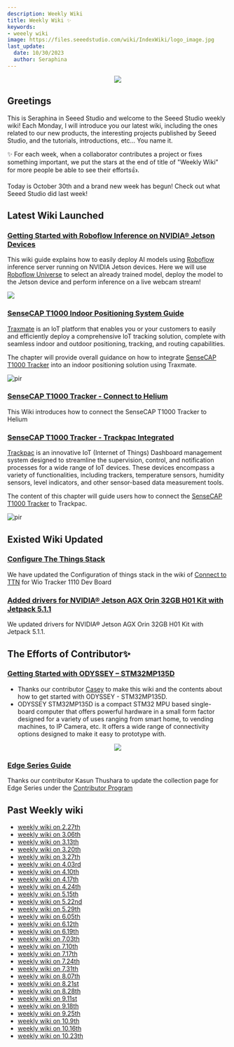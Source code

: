 ```yaml
---
description: Weekly Wiki
title: Weekly Wiki ✨
keywords:
- weeely wiki
image: https://files.seeedstudio.com/wiki/IndexWiki/logo_image.jpg
last_update:
  date: 10/30/2023
  author: Seraphina
---
```


<div align="center"><img width={1000} src="https://files.seeedstudio.com/wiki/IndexWiki/logo.png" /></div>

## Greetings

This is Seraphina in Seeed Studio and welcome to the Seeed Studio weekly wiki! Each Monday, I will introduce you our latest wiki, including the ones related to our new products, the interesting projects published by Seeed Studio, and the tutorials, introductions, etc... You name it.

✨ For each week, when a collaborator contributes a project or fixes something important, we put the stars at the end of title of "Weekly Wiki" for more people be able to see their efforts👍.

Today is October 30th and a brand new week has begun! Check out what Seeed Studio did last week!

## Latest Wiki Launched

### [Getting Started with Roboflow Inference on NVIDIA® Jetson Devices](https://wiki.seeedstudio.com/Roboflow-Jetson-Getting-Started/)

This wiki guide explains how to easily deploy AI models using [Roboflow](https://roboflow.com) inference server running on NVIDIA Jetson devices. Here we will use [Roboflow Universe](https://universe.roboflow.com) to select an already trained model, deploy the model to the Jetson device and perform inference on a live webcam stream!

<div style={{textAlign:'center'}}><img src="https://files.seeedstudio.com/wiki/Roboflow-inference/8.gif
" style={{width:1000, height:'auto'}}/></div>


### [SenseCAP T1000 Indoor Positioning System Guide](https://wiki.seeedstudio.com/IPS_For_SenseCAP_T1000_Traker/)


[Traxmate](https://traxmate.io/) is an loT platform that enables you or your customers to easily and efficiently deploy a comprehensive loT tracking solution, complete with seamless indoor and outdoor positioning, tracking, and routing capabilities.

The chapter will provide overall guidance on how to integrate [SenseCAP T1000 Tracker](https://www.seeedstudio.com/SenseCAP-Card-Tracker-T1000-A-p-5697.html) into an indoor positioning solution using Traxmate.


<p style={{textAlign: 'center'}}><img src="https://files.seeedstudio.com/wiki/SenseCAP/Tracker/system-archi.png" alt="pir" width={800} height="auto" /></p>


### [SenseCAP T1000 Tracker - Connect to Helium](https://wiki.seeedstudio.com/SenseCAP_T1000_tracker_Helium/)

This Wiki introduces how to connect the SenseCAP T1000 Tracker to Helium



### [SenseCAP T1000 Tracker - Trackpac Integrated](https://wiki.seeedstudio.com/SenseCAP_T1000_tracker_trackpac/)

[Trackpac](https://trackpac.io/) is an innovative IoT (Internet of Things) Dashboard management system designed to streamline the supervision, control, and notification processes for a wide range of IoT devices. These devices encompass a variety of functionalities, including trackers, temperature sensors, humidity sensors, level indicators, and other sensor-based data measurement tools.

The content of this chapter will guide users how to connect the [SenseCAP T1000 Tracker](https://www.seeedstudio.com/SenseCAP-Card-Tracker-T1000-A-p-5697.html) to Trackpac.


<p style={{textAlign: 'center'}}><img src="https://files.seeedstudio.com/wiki/SenseCAP/Tracker/geofence3.png" alt="pir" width={800} height="auto" /></p> 



## Existed Wiki Updated

### [Configure The Things Stack](https://wiki.seeedstudio.com/connect_wio_tracker_to_TTN/#configure-the-things-stack)

We have updated the Configuration of things stack in the wiki of [Connect to TTN](https://wiki.seeedstudio.com/connect_wio_tracker_to_TTN/) for Wio Tracker 1110 Dev Board

<!-- ![](https://files.seeedstudio.com/wiki/SeeedStudio-XIAO-ESP32S3/img/datasheet.png) -->

### [Added drivers for NVIDIA® Jetson AGX Orin 32GB H01 Kit with Jetpack 5.1.1](https://wiki.seeedstudio.com/Jetson_AGX_Orin_32GB_H01_Flash_Jetpack/#download-the-peripheral-drivers)

We updated drivers for NVIDIA® Jetson AGX Orin 32GB H01 Kit with Jetpack 5.1.1.

<!-- ### [Hardware Preparation for XIAO IO Expander](https://wiki.seeedstudio.com/SenseCAP_T1000_tracker_Helium/)

This wiki recommand three main ways to use this expansion board

### XIAO ESP32C3 and XIAO ESP32S3 Strapping Pins Clarification

These two wikis recommand XIAO ESP32C3 and XIAO ESP32S3 Strapping pins clarification

- [XIAO ESP32C3](https://wiki.seeedstudio.com/XIAO_ESP32C3_Getting_Started/#strapping-pins)
- [XIAO ESP32S3](https://wiki.seeedstudio.com/xiao_esp32s3_getting_started/#strapping-pins)

### [Flashing methods for reServer Industrial](https://wiki.seeedstudio.com/reServer_Industrial_Getting_Started/#flash-jetpack)

We have updated flashing methods for reServer Industrial. 

### [More flashing methods for reComputer Industrial](https://wiki.seeedstudio.com/reComputer_Industrial_Getting_Started/#different-methods-of-flashing)

We have updated more flashing methods for reComputer Industrial. -->



## The Efforts of Contributor✨

### [Getting Started with ODYSSEY – STM32MP135D](https://wiki.seeedstudio.com/ODYSSEY-STM32MP135D/)

- Thanks our contributor [Casey](https://github.com/orgs/Seeed-Studio/projects/6/views/1?pane=issue&itemId=34112514) to make this wiki and the contents about how to get started with ODYSSEY - STM32MP135D.
- ODYSSEY STM32MP135D is a compact STM32 MPU based single-board computer that offers powerful hardware in a small form factor designed for a variety of uses ranging from smart home, to vending machines, to IP Camera, etc. It offers a wide range of connectivity options designed to make it easy to prototype with.

<div align="center"><img width={800} src="https://media-cdn.seeedstudio.com/media/catalog/product/cache/bb49d3ec4ee05b6f018e93f896b8a25d/1/-/1-102110859--odyssey-mp135d-emmc-version-45font.jpg"/></div>

### [Edge Series Guide](https://wiki.seeedstudio.com/Edge_series_Intro/)

Thanks our contributor Kasun Thushara to update the collection page for Edge Series under the [Contributor Program](https://github.com/orgs/Seeed-Studio/projects/6/views/1?filterQuery=edge&pane=issue&itemId=33963241)
<!-- Checking more information [here](https://github.com/orgs/Seeed-Studio/projects/6/views/1?pane=issue&itemId=35979679). -->



<!-- - Check on [GitHub](https://github.com/orgs/Seeed-Studio/projects/6) for more information.
- We will be really appreciate if you can [share your ideas](https://github.com/orgs/Seeed-Studio/projects/6?pane=issue&itemId=35179519) with us! -->


## Past Weekly wiki

- [weekly wiki on 2.27th](/Seeed_Elderly/weekly_wiki/wiki227)
- [weekly wiki on 3.06th](/Seeed_Elderly/weekly_wiki/wiki306)
- [weekly wiki on 3.13th](/Seeed_Elderly/weekly_wiki/wiki313)
- [weekly wiki on 3.20th](/Seeed_Elderly/weekly_wiki/wiki320)
- [weekly wiki on 3.27th](/Seeed_Elderly/weekly_wiki/wiki327)
- [weekly wiki on 4.03rd](/Seeed_Elderly/weekly_wiki/wiki403)
- [weekly wiki on 4.10th](/Seeed_Elderly/weekly_wiki/wiki410)
- [weekly wiki on 4.17th](/Seeed_Elderly/weekly_wiki/wiki417)
- [weekly wiki on 4.24th](/Seeed_Elderly/weekly_wiki/wiki424)
- [weekly wiki on 5.15th](/Seeed_Elderly/weekly_wiki/wiki515)
- [weekly wiki on 5.22nd](/Seeed_Elderly/weekly_wiki/wiki522)
- [weekly wiki on 5.29th](/Seeed_Elderly/weekly_wiki/wiki529)
- [weekly wiki on 6.05th](/Seeed_Elderly/weekly_wiki/wiki605)
- [weekly wiki on 6.12th](/Seeed_Elderly/weekly_wiki/wiki612)
- [weekly wiki on 6.19th](/Seeed_Elderly/weekly_wiki/wiki619)
- [weekly wiki on 7.03th](/Seeed_Elderly/weekly_wiki/wiki703)
- [weekly wiki on 7.10th](/Seeed_Elderly/weekly_wiki/wiki710)
- [weekly wiki on 7.17th](/Seeed_Elderly/weekly_wiki/wiki717)
- [weekly wiki on 7.24th](/Seeed_Elderly/weekly_wiki/wiki724)
- [weekly wiki on 7.31th](/Seeed_Elderly/weekly_wiki/wiki731)
- [weekly wiki on 8.07th](/Seeed_Elderly/weekly_wiki/wiki807)
- [weekly wiki on 8.21st](/Seeed_Elderly/weekly_wiki/wiki821)
- [weekly wiki on 8.28th](/Seeed_Elderly/weekly_wiki/wiki828)
- [weekly wiki on 9.11st](/Seeed_Elderly/weekly_wiki/wiki911)
- [weekly wiki on 9.18th](/Seeed_Elderly/weekly_wiki/wiki918)
- [weekly wiki on 9.25th](/Seeed_Elderly/weekly_wiki/wiki925)
- [weekly wiki on 10.9th](/Seeed_Elderly/weekly_wiki/wiki1009)
- [weekly wiki on 10.16th](/Seeed_Elderly/weekly_wiki/wiki1016)
- [weekly wiki on 10.23th](/Seeed_Elderly/weekly_wiki/wiki1023)